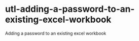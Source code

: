 # utl-adding-a-password-to-an-existing-excel-workbook
Adding a password to an existing excel workbook
